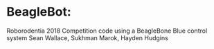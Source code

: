 # BeagleBot:
Roborodentia 2018
Competition code using a BeagleBone Blue control system
Sean Wallace, Sukhman Marok, Hayden Hudgins
